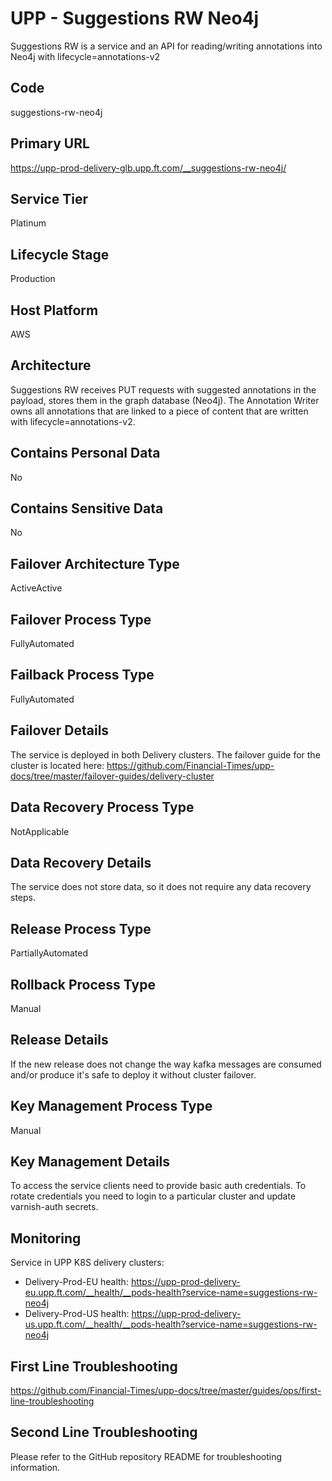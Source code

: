 <!--
    Written in the format prescribed by https://github.com/Financial-Times/runbook.md.
    Any future edits should abide by this format.
-->
# UPP - Suggestions RW Neo4j

Suggestions RW is a service and an API for reading/writing annotations into Neo4j with lifecycle=annotations-v2

## Code

suggestions-rw-neo4j

## Primary URL

https://upp-prod-delivery-glb.upp.ft.com/__suggestions-rw-neo4j/

## Service Tier

Platinum

## Lifecycle Stage

Production

## Host Platform

AWS

## Architecture

Suggestions RW receives PUT requests with suggested annotations in the payload, stores them in the graph database (Neo4j). The Annotation Writer owns all annotations that are linked to a piece of content that are written with lifecycle=annotations-v2.

## Contains Personal Data

No

## Contains Sensitive Data

No

<!-- Placeholder - remove HTML comment markers to activate
## Can Download Personal Data
Choose Yes or No

...or delete this placeholder if not applicable to this system
-->

<!-- Placeholder - remove HTML comment markers to activate
## Can Contact Individuals
Choose Yes or No

...or delete this placeholder if not applicable to this system
-->

## Failover Architecture Type

ActiveActive

## Failover Process Type

FullyAutomated

## Failback Process Type

FullyAutomated

## Failover Details

The service is deployed in both Delivery clusters. The failover guide for the cluster is located here:
<https://github.com/Financial-Times/upp-docs/tree/master/failover-guides/delivery-cluster>

## Data Recovery Process Type

NotApplicable

## Data Recovery Details

The service does not store data, so it does not require any data recovery steps.

## Release Process Type

PartiallyAutomated

## Rollback Process Type

Manual

## Release Details

If the new release does not change the way kafka messages are consumed and/or produce it's safe to deploy it without cluster failover.

<!-- Placeholder - remove HTML comment markers to activate
## Heroku Pipeline Name
Enter descriptive text satisfying the following:
This is the name of the Heroku pipeline for this system. If you don't have a pipeline, this is the name of the app in Heroku. A pipeline is a group of Heroku apps that share the same codebase where each app in a pipeline represents the different stages in a continuous delivery workflow, i.e. staging, production.

...or delete this placeholder if not applicable to this system
-->

## Key Management Process Type

Manual

## Key Management Details

To access the service clients need to provide basic auth credentials.
To rotate credentials you need to login to a particular cluster and update varnish-auth secrets.

## Monitoring

Service in UPP K8S delivery clusters:

*   Delivery-Prod-EU health: <https://upp-prod-delivery-eu.upp.ft.com/__health/__pods-health?service-name=suggestions-rw-neo4j>
*   Delivery-Prod-US health: <https://upp-prod-delivery-us.upp.ft.com/__health/__pods-health?service-name=suggestions-rw-neo4j>

## First Line Troubleshooting

<https://github.com/Financial-Times/upp-docs/tree/master/guides/ops/first-line-troubleshooting>

## Second Line Troubleshooting

Please refer to the GitHub repository README for troubleshooting information.
